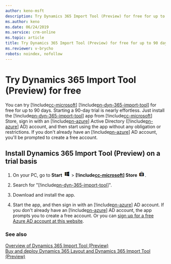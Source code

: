 ```yaml
---
author: keno-msft
description: Try Dynamics 365 Import Tool (Preview) for free for up to 90 days.
ms.author: keno
ms.date: 06/24/2019
ms.service: crm-online
ms.topic: article
title: Try Dynamics 365 Import Tool (Preview) for free for up to 90 days.
ms.reviewer: v-brycho
robots: noindex, nofollow
---
```


# Try Dynamics 365 Import Tool (Preview) for free

You can try [!include[cc-microsoft](../includes/cc-microsoft.md)] [!include[pn-dyn-365-import-tool](../includes/pn-dyn-365-import-tool.md)] for free for up to 90 days. Starting a 90-day trial is nearly effortless. Just install the [!include[pn-dyn-365-import-tool](../includes/pn-dyn-365-import-tool.md)] app from [!include[cc-microsoft](../includes/cc-microsoft.md)] Store, sign in with an [!include[pn-azure](../includes/pn-azure.md)] Active Directory ([!include[pn-azure](../includes/pn-azure.md)] AD) account, and then start using the app without any obligation or restrictions. If you don't already have an [!include[pn-azure](../includes/pn-azure.md)] AD account, you'll be prompted to create a free account.

## Install Dynamics 365 Import Tool (Preview) on a trial basis

1. On your PC, go to **Start** ![Start](media/windows-button.png "Start") \> **[!include[cc-microsoft](../includes/cc-microsoft.md)] Store** ![Microsoft Store](media/store-button.png "Microsoft Store").

2. Search for "[!include[pn-dyn-365-import-tool](../includes/pn-dyn-365-import-tool.md)]".

3. Download and install the app.

4. Start the app, and then sign in with an [!include[pn-azure](../includes/pn-azure.md)] AD account. If you don't already have an [!include[pn-azure](../includes/pn-azure.md)] AD account, the app prompts you to 
create a free account. Or you can [sign up for a free Azure AD account at this website](https://azure.microsoft.com/free/). 

### See also

[Overview of Dynamics 365 Import Tool (Preview)](index.md)<br>
[Buy and deploy Dynamics 365 Layout and Dynamics 365 Import Tool (Preview)](https://docs.microsoft.com/dynamics365/mixed-reality/layout/buy-and-deploy-layout)
